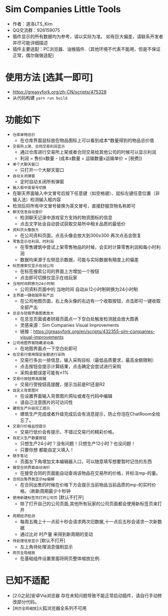 # Sim Companies Little Tools
 - 作者：道洛LTS_Kim
 - QQ交流群：926159075 
 - 插件显示的所有数据均为参考，请以实际为准。 如有巨大偏差，请联系开发者并尽可能详细描述
 - 插件主要适配：PC浏览器、油猴插件.（其他环境不代表不能用，但是不保证正常，偶尔做做适配）

# 使用方法 [选其一即可]
- https://greasyfork.org/zh-CN/scripts/475328
- 从代码构建 `yarn run build`

# 功能如下
- `仓库单物总价`
  - 在仓库界面鼠标放在物品图标上可以看到成本*数量得到的物品总价值
- `交易所上架、合同交易利润显示`
  - 通过仓库进行交易所上架或者合同交易给其他公司的时候可以显示利润
  - 利润 = 售价x数量 - (成本x数量 + 运输数量x运输单价 + [税费])
- `单个大聊天窗口`
  - 只打开一个大聊天窗口
- `自动关闭弹窗`
  - 定时自动关闭所有弹窗
-  `输入框中英冒号切换`
  - 在聊天界面输入中文冒号后按下任意键（如空格键）、鼠标左键任意位置（非输入法）检测输入框内容
  - 检测后将所有中文冒号替换为英文冒号，直接舒服货物名称即可
- `聊天信息自动查价`
  - 检测聊天记录中游戏官方支持的物资图标的信息
  - 点击文字处会自动尝试获取交易所中相关品质的最低价
- `资料页头像放大`
  - 在公司资料页面，点击头像会放大到300x300 再次点击会恢复
- `零售显示总利润、时利润`
  - 在零售建筑中尝试上架零售物品的时候，会实时计算零售利润和每小时利润
  - 数据均来源于左侧显示数据，可能与实际数据有精度上的偏差
- `标签搜索仅显示在线公司`
  - 在标签搜索公司的界面上方增加一个按钮
  - 点击即可切换仅显示在线玩家
- `当地时间转换为24小时制`
  - 公司资料页面中的 当地时间 自动从12小时制转换为24小时制
- `主界面一键收取所有产出`
  - 在公司地图页面，右上角头像的右边有一个收取按钮，点击即可一键收取全部产出
- `总览与财报界面图表放大`
  - 在总览页面或者财报页面点一下空白处触发检测就会放大图表
  - 灵感来源：Sim Companies Visual Improvements
  - 链接：https://greasyfork.org/en/scripts/432355-sim-companies-visual-improvements
- `公司地图界面隐藏滚动条`
  - 在地图界面点一下空白处即可
- `在交易行使用限定金额进行采购`
  - 交易行多出一排信息，输入采购目标（最低品质要求，最高金额限制）
  - 点击按钮会提示计算结果，点击确定会尝试进行采购
  - 采购金额误差可能有±1%
- `交易行按钮旁高提醒`
  - 交易行旁按钮高提醒，提示当前是R1还是R2
- `自定义背景图片`
  - 在设置界面输入背景图片网址或者在代码中编辑 
  - 请自己注意图片的可访问性
- `建筑生产升级完工提示`
  - 建筑生产完成或者升级完成后会有消息提示，防止你泡在ChatRoom全给忘了。
- `交易行价格监控提示`
  - 交易行低价会有提示，不错过交易行的精彩价格。
- `自定义生产数量按钮`
  - 只想生产24小时？没有问题！只想生产12小时？也没问题！
  - 只要你想 都能自定义填入！
- `随手笔记`
  - 页面左下角增加文本编辑器入口，可以随意填写想要暂时记住的东西
- `接受合同界面自动询价`
  - 在接受合同的页面能自动查询该物品在交易所的价格，并标注mp-的量。
- `合同出售界面显示mp偏移`
  - 在合同出售的时候在价格下方会提示当前物品当前品质的mp-的实时价格。（刷新周期最少十秒钟
- `使用新建标签页打开公司页` [默认不打开]
  - 除了打开自己的公司页面,其他所有玩家的公司页面都会使用新标签页来打开
- `周期经济检测`
  - 每周五晚上十一点前十秒会请求两次旧数据,十一点后五秒会请求一次新数据
  - 通过比对 时产量 来得到新周期的变动
- `待处理信息显示` [默认不打开]
  - 左上角待处理消息强制显示
- `网页全局缩放` 
  - 在基础组件设置里面将网页整体缩放比例.

# 已知不适配 
- [2.0之前]安卓Via浏览器 存在未知问题导致不能正常启动插件，请自行手动修改部分代码。
- [`网页全局缩放`]火狐浏览器全系列不可用